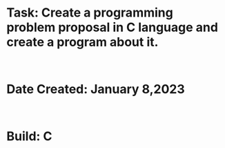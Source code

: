 <h1>Task: Create a programming problem proposal in C language and create a program about it. </h1> <br>
<h1>Date Created: January 8,2023 </h1> <br>
<h1>Build: C</h1> <br>
